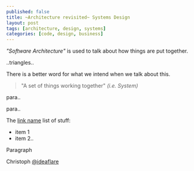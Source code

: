 ```yaml
---
published: false
title: ~Architecture revisited~ Systems Design
layout: post
tags: [architecture, design, systems]
categories: [code, design, business]
---
```


*"Software Architecture"* is used to talk about how things are put together.

..triangles..

There is a better word for what we intend when we talk about this.

> "A set of things working together" *(i.e. System)*

para..

para..

The [link name](https://en.m.wikipedia.org/wiki/Unix_philosophy) list of stuff:
  * item 1
  * item 2..

Paragraph

Christoph [@ideaflare](https://twitter.com/ideaflare)
